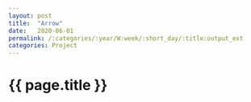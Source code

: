 ```yaml
---
layout: post
title:  "Arrow"
date:   2020-06-01
permalink: /:categories/:year/W:week/:short_day/:title:output_ext
categories: Project
---
```

# {{ page.title }}
